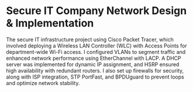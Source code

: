 # Secure IT Company Network Design & Implementation

The secure IT infrastructure project using Cisco Packet Tracer, which involved deploying a Wireless LAN Controller (WLC) with Access Points for department-wide Wi-Fi access. I configured VLANs to segment traffic and enhanced network performance using EtherChannel with LACP. A DHCP server was implemented for dynamic IP assignment, and HSRP ensured high availability with redundant routers. I also set up firewalls for security, along with ISP integration, STP PortFast, and BPDUguard to prevent loops and optimize network stability.